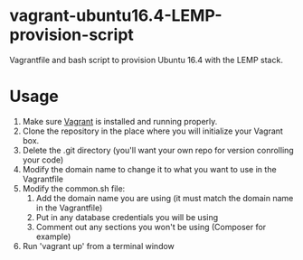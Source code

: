 # vagrant-ubuntu16.4-LEMP-provision-script
Vagrantfile and bash script to provision Ubuntu 16.4 with the LEMP stack.

Usage
=====

1. Make sure [Vagrant](https://www.vagrantup.com/) is installed and running properly.
1. Clone the repository in the place where you will initialize your Vagrant box.
1. Delete the .git directory (you'll want your own repo for version conrolling your code)
1. Modify the domain name to change it to what you want to use in the Vagrantfile
1. Modify the common.sh file:
    1. Add the domain name you are using (it must match the domain name in the Vagrantfile)
    1. Put in any database credentials you will be using
    1. Comment out any sections you won't be using (Composer for example)
1. Run 'vagrant up' from a terminal window
